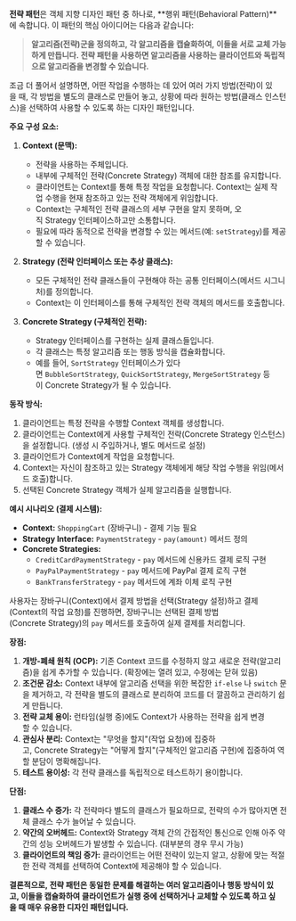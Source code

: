 **전략 패턴**은 객체 지향 디자인 패턴 중 하나로, **행위 패턴(Behavioral Pattern)**에 속합니다. 이 패턴의 핵심 아이디어는 다음과 같습니다:

> **알고리즘(전략)군을 정의하고, 각 알고리즘을 캡슐화하여, 이들을 서로 교체 가능하게 만듭니다. 전략 패턴을 사용하면 알고리즘을 사용하는 클라이언트와 독립적으로 알고리즘을 변경할 수 있습니다.**

조금 더 풀어서 설명하면, 어떤 작업을 수행하는 데 있어 여러 가지 방법(전략)이 있을 때, 각 방법을 별도의 클래스로 만들어 놓고, 상황에 따라 원하는 방법(클래스 인스턴스)을 선택하여 사용할 수 있도록 하는 디자인 패턴입니다.

**주요 구성 요소:**

1. **Context (문맥):**
    
    - 전략을 사용하는 주체입니다.
    - 내부에 구체적인 전략(Concrete Strategy) 객체에 대한 참조를 유지합니다.
    - 클라이언트는 Context를 통해 특정 작업을 요청합니다. Context는 실제 작업 수행을 현재 참조하고 있는 전략 객체에게 위임합니다.
    - Context는 구체적인 전략 클래스의 세부 구현을 알지 못하며, 오직 Strategy 인터페이스하고만 소통합니다.
    - 필요에 따라 동적으로 전략을 변경할 수 있는 메서드(예: `setStrategy`)를 제공할 수 있습니다.
2. **Strategy (전략 인터페이스 또는 추상 클래스):**
    
    - 모든 구체적인 전략 클래스들이 구현해야 하는 공통 인터페이스(메서드 시그니처)를 정의합니다.
    - Context는 이 인터페이스를 통해 구체적인 전략 객체의 메서드를 호출합니다.
3. **Concrete Strategy (구체적인 전략):**
    
    - Strategy 인터페이스를 구현하는 실제 클래스들입니다.
    - 각 클래스는 특정 알고리즘 또는 행동 방식을 캡슐화합니다.
    - 예를 들어, `SortStrategy` 인터페이스가 있다면 `BubbleSortStrategy`, `QuickSortStrategy`, `MergeSortStrategy` 등이 Concrete Strategy가 될 수 있습니다.

**동작 방식:**

1. 클라이언트는 특정 전략을 수행할 Context 객체를 생성합니다.
2. 클라이언트는 Context에게 사용할 구체적인 전략(Concrete Strategy 인스턴스)을 설정합니다. (생성 시 주입하거나, 별도 메서드로 설정)
3. 클라이언트가 Context에게 작업을 요청합니다.
4. Context는 자신이 참조하고 있는 Strategy 객체에게 해당 작업 수행을 위임(메서드 호출)합니다.
5. 선택된 Concrete Strategy 객체가 실제 알고리즘을 실행합니다.

**예시 시나리오 (결제 시스템):**

- **Context:** `ShoppingCart` (장바구니) - 결제 기능 필요
- **Strategy Interface:** `PaymentStrategy` - `pay(amount)` 메서드 정의
- **Concrete Strategies:**
    - `CreditCardPaymentStrategy` - `pay` 메서드에 신용카드 결제 로직 구현
    - `PayPalPaymentStrategy` - `pay` 메서드에 PayPal 결제 로직 구현
    - `BankTransferStrategy` - `pay` 메서드에 계좌 이체 로직 구현

사용자는 장바구니(Context)에서 결제 방법을 선택(Strategy 설정)하고 결제(Context의 작업 요청)를 진행하면, 장바구니는 선택된 결제 방법(Concrete Strategy)의 `pay` 메서드를 호출하여 실제 결제를 처리합니다.

**장점:**

1. **개방-폐쇄 원칙 (OCP):** 기존 Context 코드를 수정하지 않고 새로운 전략(알고리즘)을 쉽게 추가할 수 있습니다. (확장에는 열려 있고, 수정에는 닫혀 있음)
2. **조건문 감소:** Context 내부에 알고리즘 선택을 위한 복잡한 `if-else` 나 `switch` 문을 제거하고, 각 전략을 별도의 클래스로 분리하여 코드를 더 깔끔하고 관리하기 쉽게 만듭니다.
3. **전략 교체 용이:** 런타임(실행 중)에도 Context가 사용하는 전략을 쉽게 변경할 수 있습니다.
4. **관심사 분리:** Context는 "무엇을 할지"(작업 요청)에 집중하고, Concrete Strategy는 "어떻게 할지"(구체적인 알고리즘 구현)에 집중하여 역할 분담이 명확해집니다.
5. **테스트 용이성:** 각 전략 클래스를 독립적으로 테스트하기 용이합니다.

**단점:**

1. **클래스 수 증가:** 각 전략마다 별도의 클래스가 필요하므로, 전략의 수가 많아지면 전체 클래스 수가 늘어날 수 있습니다.
2. **약간의 오버헤드:** Context와 Strategy 객체 간의 간접적인 통신으로 인해 아주 약간의 성능 오버헤드가 발생할 수 있습니다. (대부분의 경우 무시 가능)
3. **클라이언트의 책임 증가:** 클라이언트는 어떤 전략이 있는지 알고, 상황에 맞는 적절한 전략 객체를 선택하여 Context에 제공해야 할 수 있습니다.

**결론적으로, 전략 패턴은 동일한 문제를 해결하는 여러 알고리즘이나 행동 방식이 있고, 이들을 캡슐화하여 클라이언트가 실행 중에 선택하거나 교체할 수 있도록 하고 싶을 때 매우 유용한 디자인 패턴입니다.**